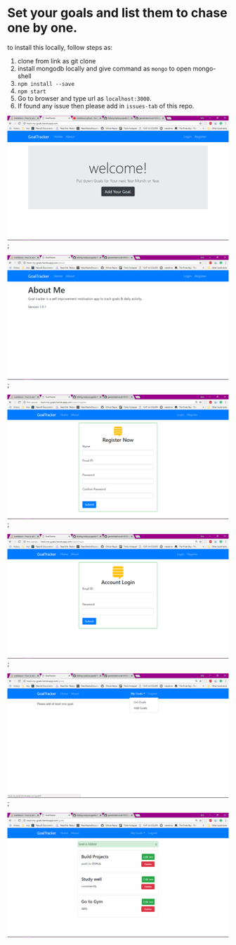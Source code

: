 # Set your goals and list them to chase one by one.

to install this locally, follow steps as:
1) clone from link as git clone <url>
2) install mongodb locally and give command as `mongo` to open mongo-shell 
3) `npm install --save`
4) `npm start`
5) Go to browser and type url as `localhost:3000`.
6) If found any issue then please add in `issues-tab` of this repo.
  
  
  

![Welcome Page](./public/img/welcomepage.png?raw=true "Welcome Page");

![About Me Page](./public/img/aboutme.png?raw=true "About Me");

![Register Page](./public/img/register.png?raw=true "Register Page");

![Login Page](./public/img/login.png?raw=true "Login Page");

![Empty-list Page](./public/img/emptyList.png?raw=true "Empty-list Page");

![List all your Goals](./public/img/goalsList.png?raw=true "Welcome")
